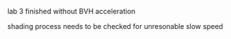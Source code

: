 lab 3 finished without BVH acceleration

shading process needs to be checked for unresonable slow speed
